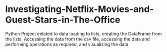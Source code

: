 # Investigating-Netflix-Movies-and-Guest-Stars-in-The-Office
Python Project eelated to data loading to lists, creating the DataFrame from the lists, Accessing the data from the csv file, accessing the data and performing operations as required, and visualizing the data
